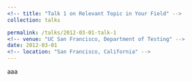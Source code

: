 ```yaml
---
<!-- title: "Talk 1 on Relevant Topic in Your Field" -->
collection: talks

permalink: /talks/2012-03-01-talk-1
<!-- venue: "UC San Francisco, Department of Testing" -->
date: 2012-03-01
<!-- location: "San Francisco, California" -->
---
```


aaa
